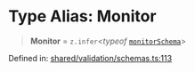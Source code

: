 # Type Alias: Monitor

> **Monitor** = `z.infer`\<*typeof* [`monitorSchema`](../variables/monitorSchema.md)\>

Defined in: [shared/validation/schemas.ts:113](https://github.com/Nick2bad4u/Uptime-Watcher/blob/3cce0c3b352c8390536ca3c7399ece50a05faf18/shared/validation/schemas.ts#L113)
